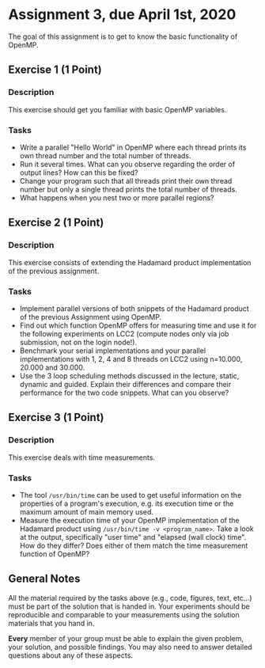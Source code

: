 # Assignment 3, due April 1st, 2020

The goal of this assignment is to get to know the basic functionality of OpenMP.

## Exercise 1 (1 Point)

### Description

This exercise should get you familiar with basic OpenMP variables. 

### Tasks

- Write a parallel "Hello World" in OpenMP where each thread prints its own thread number and the total number of threads.
- Run it several times. What can you observe regarding the order of output lines? How can this be fixed?
- Change your program such that all threads print their own thread number but only a single thread prints the total number of threads.
- What happens when you nest two or more parallel regions?

## Exercise 2 (1 Point)

### Description

This exercise consists of extending the Hadamard product implementation of the previous assignment.

### Tasks

- Implement parallel versions of both snippets of the Hadamard product of the previous Assignment using OpenMP.
- Find out which function OpenMP offers for measuring time and use it for the following experiments on LCC2 (compute nodes only via job submission, not on the login node!).
- Benchmark your serial implementations and your parallel implementations with 1, 2, 4 and 8 threads on LCC2 using n=10.000, 20.000 and 30.000.
- Use the 3 loop scheduling methods discussed in the lecture, static, dynamic and guided. Explain their differences and compare their performance for the two code snippets. What can you observe?

## Exercise 3 (1 Point)

### Description

This exercise deals with time measurements.

### Tasks

- The tool `/usr/bin/time` can be used to get useful information on the properties of a program's execution, e.g. its execution time or the maximum amount of main memory used.
- Measure the execution time of your OpenMP implementation of the Hadamard product using `/usr/bin/time -v <program_name>`. Take a look at the output, specifically "user time" and "elapsed (wall clock) time". How do they differ? Does either of them match the time measurement function of OpenMP?

## General Notes

All the material required by the tasks above (e.g., code, figures, text, etc...) must be part of the solution that is handed in. Your experiments should be reproducible and comparable to your measurements using the solution materials that you hand in.

**Every** member of your group must be able to explain the given problem, your solution, and possible findings. You may also need to answer detailed questions about any of these aspects.
